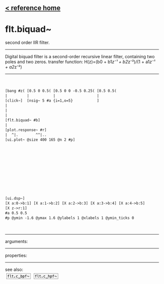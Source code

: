 [< reference home](index.html)
---

# flt.biquad~


second order IIR filter.

---

Digital biquad filter is a second-order recursive linear filter, containing two
            poles and two zeros.
transfer function: H(z)=(b0 + b1*z⁻¹ + b2*z⁻²)/(1 + a1*z⁻¹ + a2*z⁻²)
<br>


---


```


[bang #z( [0.5 0 0.5( [0.5 0 0 -0.5 0.25( [0.5 0.5(
|         |           |                   |
[click~]  [nsig~ 5 #a {i=1,o=5}           ]
|
|
|
[flt.biquad~ #b]
|
[plot.response~ #r]
|  ^|.        ^^|..
[ui.plot~ @size 400 165 @n 2 #p]











[ui.dsp~]
[X a:0->b:1] [X a:1->b:2] [X a:2->b:3] [X a:3->b:4] [X a:4->b:5]
[X z->r:1]
#a 0.5 0.5
#p @ymin -1.6 @ymax 1.6 @ylabels 1 @xlabels 1 @ymin_ticks 0

            
```

---
arguments:


---
properties:


---
see also:<br>
[![flt.c_bpf~](img/object_flt.c_bpf~.png)](flt.c_bpf~.html)
[![flt.c_hpf~](img/object_flt.c_hpf~.png)](flt.c_hpf~.html)
